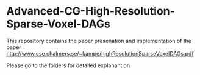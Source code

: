 # Advanced-CG-High-Resolution-Sparse-Voxel-DAGs

This repository contains the paper presenation and implementation of the paper http://www.cse.chalmers.se/~kampe/highResolutionSparseVoxelDAGs.pdf

Please go to the folders for detailed explanantion
